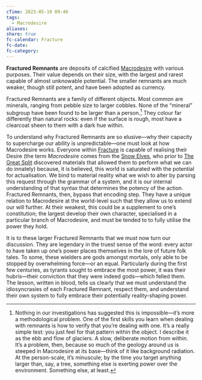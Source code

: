 ```yaml
---
cTime: 2023-05-19 09:46
tags:
  - Macrodesire
aliases: 
share: true
fc-calendar: Fracture
fc-date: 
fc-category: 
---
```

**Fractured Remnants** are deposits of calcified [Macrodesire](../Macrodesire.md) with various purposes. Their value depends on their size, with the largest and rarest capable of almost unknowable potential. The smaller remnants are much weaker, though still potent, and have been adopted as currency. 

Fractured Remnants are a family of different objects. Most common are minerals, ranging from pebble size to larger cobbles. None of the “mineral” subgroup have been found to be larger than a person.[^6]  They colour far differently than natural rocks: even if the surface is rough, most have a clearcoat sheen to them with a dark hue within. 

To understand why Fractured Remnants are so elusive—why their capacity to supercharge our ability is unpredictable—one must look at how Macrodesire works. Everyone within [Fracture](Fracture.md) is capable of realising their Desire (the term *Macrodesire* comes from the [Snow Elves](Snow%20Elves.md), who prior to [The Great Split](The%20Great%20Split.md) discovered materials that allowed them to perform what we can do innately) because, it is believed, this world is saturated with the potential for actualisation. We bind to material reality what we wish to alter by parsing this request through the grammar of a system, and it is our internal understanding of that syntax that determines the potency of the action. Fractured Remnants, then, bypass that encoding step. They have a unique relation to Macrodesire at the world-level such that they allow us to extend our will further. At their weakest, this could be a supplement to one’s constitution; the largest develop their own character, specialised in a particular branch of Macrodesire, and must be tended to to fully utilise the power they hold.

It is to these larger Fractured Remnants that we must now turn our discussion. They are legendary in the truest sense of the word: every actor to have taken up one’s power places themselves in the lore of future folk tales. To some, these wielders are gods amongst mortals, only able to be stopped by overwhelming force—or an equal. Particularly during the first few centuries, as tyrants sought to embrace the most power, it was their hubris—their conviction that they were indeed gods—which felled them. The lesson, written in blood, tells us clearly that we must understand the idiosyncrasies of each Fractured Remnant, respect them, and understand their own system to fully embrace their potentially reality-shaping power.

[^6]: Nothing in our investigations has suggested this is impossible—it’s more a methodological problem. One of the first skills you learn when dealing with remnants is how to verify that you’re dealing with one. It’s a really simple test: you just feel for that pattern within the object. I describe it as the ebb and flow of glaciers. A slow, deliberate motion from within. It’s a problem, then, because so much of the geology around us is steeped in Macrodesire at its base—think of it like background radiation. At the person-scale, it’s minuscule; by the time you target anything larger than, say, a tree, something else is exerting power over the environment. Something else, at least.
